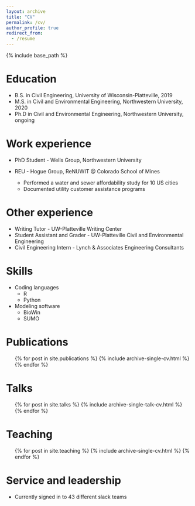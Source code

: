 ```yaml
---
layout: archive
title: "CV"
permalink: /cv/
author_profile: true
redirect_from:
  - /resume
---
```


{% include base_path %}

Education
======
* B.S. in Civil Engineering, University of Wisconsin-Platteville, 2019
* M.S. in Civil and Environmental Engineering, Northwestern University, 2020
* Ph.D in Civil and Environmental Engineering, Northwestern University, ongoing

Work experience
======
* PhD Student - Wells Group, Northwestern University

* REU - Hogue Group, ReNUWIT @ Colorado School of Mines
  * Performed a water and sewer affordability study for 10 US cities
  * Documented utility customer assistance programs


Other experience
======
* Writing Tutor - UW-Platteville Writing Center
* Student Assistant and Grader - UW-Platteville Civil and Environmental Engineering
* Civil Engineering Intern - Lynch & Associates Engineering Consultants


Skills
======
* Coding languages
  * R
  * Python
* Modeling software
  * BioWin
  * SUMO

Publications
======
  <ul>{% for post in site.publications %}
    {% include archive-single-cv.html %}
  {% endfor %}</ul>

Talks
======
  <ul>{% for post in site.talks %}
    {% include archive-single-talk-cv.html %}
  {% endfor %}</ul>

Teaching
======
  <ul>{% for post in site.teaching %}
    {% include archive-single-cv.html %}
  {% endfor %}</ul>

Service and leadership
======
* Currently signed in to 43 different slack teams
